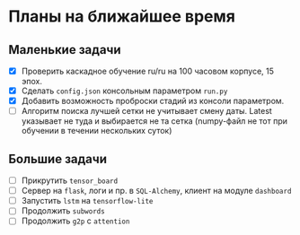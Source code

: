 # Планы на ближайшее время

## Маленькие задачи
- [x] Проверить каскадное обучение  ru/ru на 100 часовом корпусе, 15 эпох.  
- [x] Сделать `config.json` консольным параметром `run.py`  
- [x] Добавить возможность проброски стадий из консоли параметром.
- [ ] Алгоритм поиска лучшей сетки не учитывает смену даты. Latest указывает не туда
и выбирается не та сетка (numpy-файл не тот при обучении в течении нескольких суток)

## Большие задачи
- [ ] Прикрутить `tensor_board`  
- [ ] Сервер на `flask`, логи и пр. в `SQL-Alchemy`, клиент на модуле `dashboard`  
- [ ] Запустить `lstm` на `tensorflow-lite`  
- [ ] Продолжить `subwords`  
- [ ] Продолжить `g2p` с `attention`  
